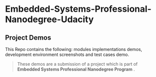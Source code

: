 # Embedded-Systems-Professional-Nanodegree-Udacity
## Project Demos

This Repo contains the following: modules implementations demos, development environment screenshots and test cases demo.


> These demos are a submission of a project which is part of **Embedded Systems Professional Nanodegree Program** .
